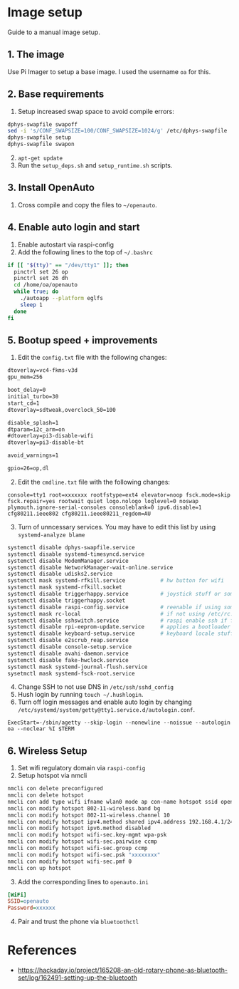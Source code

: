 
# Image setup
Guide to a manual image setup.


## 1. The image
Use Pi Imager to setup a base image. I used the username `oa` for this.


## 2. Base requirements
1. Setup increased swap space to avoid compile errors:
```bash
dphys-swapfile swapoff
sed -i 's/CONF_SWAPSIZE=100/CONF_SWAPSIZE=1024/g' /etc/dphys-swapfile
dphys-swapfile setup
dphys-swapfile swapon
```
2. `apt-get update`
3. Run the `setup_deps.sh` and `setup_runtime.sh` scripts.


## 3. Install OpenAuto
1. Cross compile and copy the files to `~/openauto`.


## 4. Enable auto login and start
1. Enable autostart via raspi-config
2. Add the following lines to the top of `~/.bashrc`
```bash
if [[ "$(tty)" == "/dev/tty1" ]]; then
  pinctrl set 26 op
  pinctrl set 26 dh
  cd /home/oa/openauto
  while true; do
    ./autoapp --platform eglfs
    sleep 1
  done
fi
```


## 5. Bootup speed + improvements
1. Edit the `config.txt` file with the following changes:
```txt
dtoverlay=vc4-fkms-v3d
gpu_mem=256

boot_delay=0
initial_turbo=30
start_cd=1
dtoverlay=sdtweak,overclock_50=100

disable_splash=1
dtparam=i2c_arm=on
#dtoverlay=pi3-disable-wifi
dtoverlay=pi3-disable-bt

avoid_warnings=1

gpio=26=op,dl
```
2. Edit the `cmdline.txt` file with the following changes:
```text
console=tty1 root=xxxxxxx rootfstype=ext4 elevator=noop fsck.mode=skip fsck.repair=yes rootwait quiet logo.nologo loglevel=0 noswap plymouth.ignore-serial-consoles consoleblank=0 ipv6.disable=1 cfg80211.ieee802 cfg80211.ieee80211_regdom=AU
```
3. Turn of unncessary services. You may have to edit this list by using `systemd-analyze blame`
```bash
systemctl disable dphys-swapfile.service
systemctl disable systemd-timesyncd.service
systemctl disable ModemManager.service
systemctl disable NetworkManager-wait-online.service
systemctl disable udisks2.service
systemctl mask systemd-rfkill.service           # hw button for wifi
systemctl mask systemd-rfkill.socket
systemctl disable triggerhappy.service          # joystick stuff or something on /dev/input/
systemctl disable triggerhappy.socket
systemctl disable raspi-config.service          # reenable if using some options in raspi-config
systemctl mask rc-local                         # if not using /etc/rc.local
systemctl disable sshswitch.service             # raspi enable ssh if file in boot
systemctl disable rpi-eeprom-update.service     # applies a bootloader update if available
systemctl disable keyboard-setup.service        # keyboard locale stuff
systemctl disable e2scrub_reap.service
systemctl disable console-setup.service
systemctl disable avahi-daemon.service
systemctl disable fake-hwclock.service
systemctl mask systemd-journal-flush.service
sysetmctl mask systemd-fsck-root.service
```
4. Change SSH to not use DNS in `/etc/ssh/sshd_config`
5. Hush login by running `touch ~/.hushlogin`.
6. Turn off login messages and enable auto login by changing `/etc/systemd/system/getty@tty1.service.d/autologin.conf`.
```text
ExecStart=-/sbin/agetty --skip-login --nonewline --noissue --autologin oa --noclear %I $TERM
```

## 6. Wireless Setup
1. Set wifi regulatory domain via `raspi-config`
2. Setup hotspot via nmcli
```bash
nmcli con delete preconfigured
nmcli con delete hotspot
nmcli con add type wifi ifname wlan0 mode ap con-name hotspot ssid openauto autoconnect true
nmcli con modify hotspot 802-11-wireless.band bg
nmcli con modify hotspot 802-11-wireless.channel 10
nmcli con modify hotspot ipv4.method shared ipv4.address 192.168.4.1/24
nmcli con modify hotspot ipv6.method disabled
nmcli con modify hotspot wifi-sec.key-mgmt wpa-psk
nmcli con modify hotspot wifi-sec.pairwise ccmp
nmcli con modify hotspot wifi-sec.group ccmp
nmcli con modify hotspot wifi-sec.psk "xxxxxxxx"
nmcli con modify hotspot wifi-sec.pmf 0
nmcli con up hotspot
```
3. Add the corresponding lines to `openauto.ini`
```ini
[WiFi]
SSID=openauto
Password=xxxxxx
```
4. Pair and trust the phone via `bluetoothctl`


# References
- https://hackaday.io/project/165208-an-old-rotary-phone-as-bluetooth-set/log/162491-setting-up-the-bluetooth

